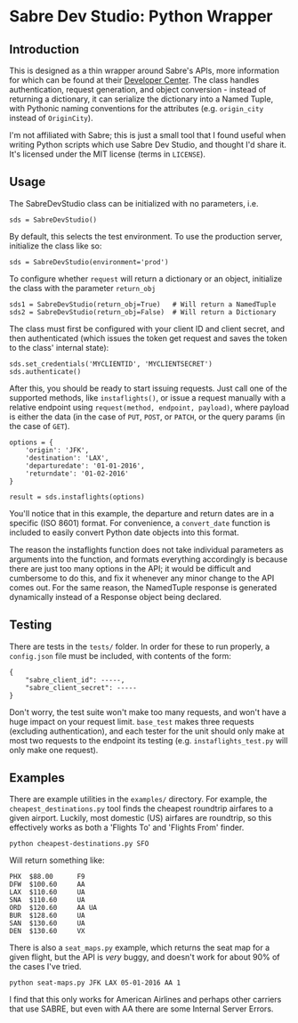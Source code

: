 Sabre Dev Studio: Python Wrapper
==================================

## Introduction

This is designed as a thin wrapper around Sabre's APIs, more information for which can be found at their [Developer Center](https://developer.sabre.com/docs/read/Home). The class handles authentication, request generation, and object conversion - instead of returning a dictionary, it can serialize the dictionary into a Named Tuple, with Pythonic naming conventions for the attributes (e.g. `origin_city` instead of `OriginCity`).

I'm not affiliated with Sabre; this is just a small tool that I found useful when writing Python scripts which use Sabre Dev Studio, and thought I'd share it. It's licensed under the MIT license (terms in `LICENSE`).

## Usage

The SabreDevStudio class can be initialized with no parameters, i.e.

```
sds = SabreDevStudio()
```

By default, this selects the test environment. To use the production server, initialize the class like so:

```
sds = SabreDevStudio(environment='prod')
```

To configure whether `request` will return a dictionary or an object, initialize the class with the parameter `return_obj`

```
sds1 = SabreDevStudio(return_obj=True)   # Will return a NamedTuple
sds2 = SabreDevStudio(return_obj=False)  # Will return a Dictionary
```

The class must first be configured with your client ID and client secret, and then authenticated (which issues the token get request and saves the token to the class' internal state):

```
sds.set_credentials('MYCLIENTID', 'MYCLIENTSECRET')
sds.authenticate()
```

After this, you should be ready to start issuing requests. Just call one of the supported methods, like `instaflights()`, or issue a request manually with a relative endpoint using `request(method, endpoint, payload)`, where payload is either the data (in the case of `PUT`, `POST`, or `PATCH`, or the query params (in the case of `GET`).

```
options = {
    'origin': 'JFK',
    'destination': 'LAX',
    'departuredate': '01-01-2016',
    'returndate': '01-02-2016'
}

result = sds.instaflights(options)
```

You'll notice that in this example, the departure and return dates are in a specific (ISO 8601) format. For convenience, a `convert_date` function is included to easily convert Python date objects into this format.

The reason the instaflights function does not take individual parameters as arguments into the function, and formats everything accordingly is because there are just too many options in the API; it would be difficult and cumbersome to do this, and fix it whenever any minor change to the API comes out. For the same reason, the NamedTuple response is generated dynamically instead of a Response object being declared.

## Testing

There are tests in the `tests/` folder. In order for these to run properly, a `config.json` file must be included, with contents of the form:

```
{
	"sabre_client_id": -----,
	"sabre_client_secret": -----
}
```

Don't worry, the test suite won't make too many requests, and won't have a huge impact on your request limit. `base_test` makes three requests (excluding authentication), and each tester for the unit should only make at most two requests to the endpoint its testing (e.g. `instaflights_test.py` will only make one request).

## Examples

There are example utilities in the `examples/` directory. For example, the `cheapest_destinations.py` tool finds the cheapest roundtrip airfares to a given airport. Luckily, most domestic (US) airfares are roundtrip, so this effectively works as both a 'Flights To' and 'Flights From' finder.

```
python cheapest-destinations.py SFO
```

Will return something like:

```
PHX  $88.00      F9
DFW  $100.60     AA
LAX  $110.60     UA
SNA  $110.60     UA
ORD  $120.60     AA UA
BUR  $128.60     UA
SAN  $130.60     UA
DEN  $130.60     VX
```

There is also a `seat_maps.py` example, which returns the seat map for a given flight, but the API is *very* buggy, and doesn't work for about 90% of the cases I've tried.

```
python seat-maps.py JFK LAX 05-01-2016 AA 1
```

I find that this only works for American Airlines and perhaps other carriers that use SABRE, but even with AA there are some Internal Server Errors.
